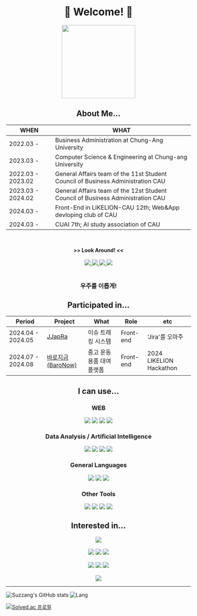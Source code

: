 <div align="center">
  <h1>🦎 Welcome! 🦎</h1>
  
<img src='https://github.com/suzzang2/suzzang2/assets/134358849/a0b5e19c-18f6-461f-934a-ba450d91c977' width='200px'>



  About Me...
  ---
  | WHEN | WHAT |
  | ------------ | ------------- |
  | 2022.03 - | Business Administration at Chung-Ang University |
  | 2023.03 - | Computer Science & Engineering at Chung-ang University |
  | 2022.03 - 2023.02 | General Affairs team of the 11st Student Council of Business Administration CAU |
  | 2023.03 - 2024.02 | General Affairs team of the 12st Student Council of Business Administration CAU |
  | 2024.03 - | Front-End in LIKELION-CAU 12th; Web&App devloping club of CAU |
  | 2024.03 - | CUAI 7th; AI study association of CAU |

  <br>
  
**>> Look Around! <<**              
  <br>
<a href="https://velog.io/@suzzang2/posts">
  <img src="https://img.shields.io/badge/VELOG-20C997?style=for-the-badge&logo=VELOG&logoColor=white"/>
</a>
<a href="https://www.instagram.com/forsxygrave">
  <img src="https://img.shields.io/badge/INSTAGRAM-E4405F?style=for-the-badge&logo=instagram&logoColor=white"/>
</a>
<a href="https://blog.naver.com/spaceodddity">
  <img src="https://img.shields.io/badge/BLOG-03C75A?style=for-the-badge&logo=naver&logoColor=white"/>
</a>
<a href="http://suzzang2.kro.kr/">
  <img src="https://img.shields.io/badge/HOMEPAGE-21610B?style=for-the-badge&logo=homeassistantcommunitystore&logoColor=white"/>
</a>
<br><br>

<h3>우주를 이롭게!</h3>

Participated in...
---
|Period|Project|What|Role|etc
|---|---|---|---|---|
2024.04 - 2024.05 | [JJapRa](https://github.com/CAU-SE-12king/JJAPRA_Front) | 이슈 트래킹 시스템 | Front-end| 'Jira'를 오마주
| 2024.07 - 2024.08 | [바로지금(BaroNow)](https://github.com/wo0gA/woogafront) | 중고 운동용품 대여 플랫폼 | Front-end | 2024 LIKELION Hackathon |

I can use...
---
<h3>WEB</h3>
<img src="https://img.shields.io/badge/HTML5-E34F26?style=for-the-badge&logo=HTML5&logoColor=white"/>
<img src="https://img.shields.io/badge/CSS3-1572B6?style=for-the-badge&logo=CSS3&logoColor=white"/>
<img src="https://img.shields.io/badge/JAVASCRIPT-F7DF1E?style=for-the-badge&logo=JAVASCRIPT&logoColor=black"/>
<img src="https://img.shields.io/badge/REACT-61DAFB?style=for-the-badge&logo=REACT&logoColor=white"/>
<br>
<h3>Data Analysis / Artificial Intelligence</h3>
<img src="https://img.shields.io/badge/PYTHON-3776AB?style=for-the-badge&logo=PYTHON&logoColor=white"/>
<img src="https://img.shields.io/badge/NUMPY-013243?style=for-the-badge&logo=NUMPY&logoColor=white"/>
<img src="https://img.shields.io/badge/PANDAS-150458?style=for-the-badge&logo=PANDAS&logoColor=white"/>
<img src="https://img.shields.io/badge/SCIKIT LEARN-013243?style=for-the-badge&logo=scikitlearn&logoColor=white"/>
<br>
<h3>General Languages</h3>
<img src="https://img.shields.io/badge/C-A8B9CC?style=for-the-badge&logo=C&logoColor=white"/>
<img src="https://camo.githubusercontent.com/69ab3d5d4f1a013fb242d8ab82efc118146fcb72791937a0495f05c829d0f9b2/68747470733a2f2f696d672e736869656c64732e696f2f62616467652f632b2b2d2532333030353939432e7376673f7374796c653d666f722d7468652d6261646765266c6f676f3d63253242253242266c6f676f436f6c6f723d7768697465"/>
<img src="https://img.shields.io/badge/JAVA-000000?style=for-the-badge&logo=openjdk&logoColor=white"/>
<br>
<h3>Other Tools</h3>
<img src="https://img.shields.io/badge/FIGMA-F24E1E?style=for-the-badge&logo=FIGMA&logoColor=white"/>
<img src="https://img.shields.io/badge/NOTION-000000?style=for-the-badge&logo=NOTION&logoColor=white"/>
<img src="https://img.shields.io/badge/SLACK-4A154B?style=for-the-badge&logo=SLACK&logoColor=white"/>
<img src="https://img.shields.io/badge/DISCORD-5865F2?style=for-the-badge&logo=DISCORD&logoColor=white"/>

Interested in...
---
<img src="https://img.shields.io/badge/SWIFT-F05138?style=for-the-badge&logo=SWIFT&logoColor=white"/>
<br><br>
<img src="https://img.shields.io/badge/NINTENDO 3DS-D12228?style=for-the-badge&logo=NINTENDO 3DS&logoColor=white"/>
<img src="https://img.shields.io/badge/NINTENDO SWITCH-E60012?style=for-the-badge&logo=NINTENDO SWITCH&logoColor=white"/>
<img src="https://img.shields.io/badge/STEAM-000000?style=for-the-badge&logo=STEAM&logoColor=white"/>
<br><br>
<img src="https://img.shields.io/badge/ADOBE ILLUSTRATOR-FF9A00?style=for-the-badge&logo=ADOBE ILLUSTRATOR&logoColor=white"/>
<img src="https://img.shields.io/badge/ADOBE PHOTOSHOP-31A8FF?style=for-the-badge&logo=adobephotoshop&logoColor=white"/>
<img src="https://img.shields.io/badge/ADOBE PREMIER PRO-9999FF?style=for-the-badge&logo=adobepremierepro&logoColor=white"/>
<br><br>
<img src="https://img.shields.io/badge/OPEN AI-412991?style=for-the-badge&logo=openai&logoColor=white"/>
</div>

  ---
![Suzzang's GitHub stats](https://github-readme-stats.vercel.app/api?username=suzzang2&show_icons=true&theme=transparent&title_color=A28047&text_color=352E04&icon_color=89877F&bg_color=F1EFE2) ![Lang](https://github-readme-stats.vercel.app/api/top-langs/?username=suzzang2)

  [![Solved.ac 프로필](http://mazassumnida.wtf/api/v2/generate_badge?boj=sb3129256)](https://solved.ac/sb3129256)
